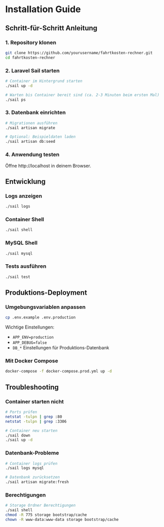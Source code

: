 # Installation Guide

## Schritt-für-Schritt Anleitung

### 1. Repository klonen

```bash
git clone https://github.com/yourusername/fahrtkosten-rechner.git
cd fahrtkosten-rechner
```

### 2. Laravel Sail starten

```bash
# Container im Hintergrund starten
./sail up -d

# Warten bis Container bereit sind (ca. 2-3 Minuten beim ersten Mal)
./sail ps
```

### 3. Datenbank einrichten

```bash
# Migrationen ausführen
./sail artisan migrate

# Optional: Beispieldaten laden
./sail artisan db:seed
```

### 4. Anwendung testen

Öffne http://localhost in deinem Browser.

## Entwicklung

### Logs anzeigen
```bash
./sail logs
```

### Container Shell
```bash
./sail shell
```

### MySQL Shell
```bash
./sail mysql
```

### Tests ausführen
```bash
./sail test
```

## Produktions-Deployment

### Umgebungsvariablen anpassen

```bash
cp .env.example .env.production
```

Wichtige Einstellungen:
- `APP_ENV=production`
- `APP_DEBUG=false`
- `DB_*` Einstellungen für Produktions-Datenbank

### Mit Docker Compose

```bash
docker-compose -f docker-compose.prod.yml up -d
```

## Troubleshooting

### Container starten nicht
```bash
# Ports prüfen
netstat -tulpn | grep :80
netstat -tulpn | grep :3306

# Container neu starten
./sail down
./sail up -d
```

### Datenbank-Probleme
```bash
# Container logs prüfen
./sail logs mysql

# Datenbank zurücksetzen
./sail artisan migrate:fresh
```

### Berechtigungen
```bash
# Storage Ordner Berechtigungen
./sail shell
chmod -R 775 storage bootstrap/cache
chown -R www-data:www-data storage bootstrap/cache
```